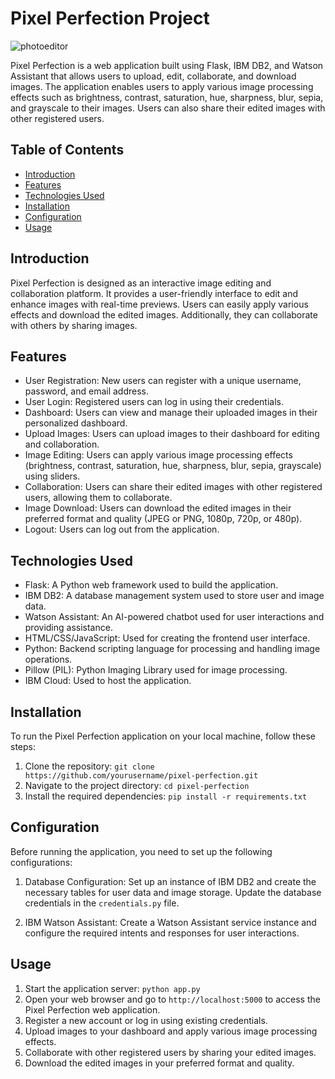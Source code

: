 # Pixel Perfection Project

![photoeditor](https://github.com/Akash-Nagarajan-M/Pixel-Perfection/assets/86908101/0c33f9ac-0511-4485-bcb3-7b37db62f1c7)

Pixel Perfection is a web application built using Flask, IBM DB2, and Watson Assistant that allows users to upload, edit, collaborate, and download images. The application enables users to apply various image processing effects such as brightness, contrast, saturation, hue, sharpness, blur, sepia, and grayscale to their images. Users can also share their edited images with other registered users.

## Table of Contents

- [Introduction](#introduction)
- [Features](#features)
- [Technologies Used](#technologies-used)
- [Installation](#installation)
- [Configuration](#configuration)
- [Usage](#usage)

## Introduction

Pixel Perfection is designed as an interactive image editing and collaboration platform. It provides a user-friendly interface to edit and enhance images with real-time previews. Users can easily apply various effects and download the edited images. Additionally, they can collaborate with others by sharing images.

## Features

- User Registration: New users can register with a unique username, password, and email address.
- User Login: Registered users can log in using their credentials.
- Dashboard: Users can view and manage their uploaded images in their personalized dashboard.
- Upload Images: Users can upload images to their dashboard for editing and collaboration.
- Image Editing: Users can apply various image processing effects (brightness, contrast, saturation, hue, sharpness, blur, sepia, grayscale) using sliders.
- Collaboration: Users can share their edited images with other registered users, allowing them to collaborate.
- Image Download: Users can download the edited images in their preferred format and quality (JPEG or PNG, 1080p, 720p, or 480p).
- Logout: Users can log out from the application.

## Technologies Used

- Flask: A Python web framework used to build the application.
- IBM DB2: A database management system used to store user and image data.
- Watson Assistant: An AI-powered chatbot used for user interactions and providing assistance.
- HTML/CSS/JavaScript: Used for creating the frontend user interface.
- Python: Backend scripting language for processing and handling image operations.
- Pillow (PIL): Python Imaging Library used for image processing.
- IBM Cloud: Used to host the application.

## Installation

To run the Pixel Perfection application on your local machine, follow these steps:

1. Clone the repository: `git clone https://github.com/yourusername/pixel-perfection.git`
2. Navigate to the project directory: `cd pixel-perfection`
3. Install the required dependencies: `pip install -r requirements.txt`

## Configuration

Before running the application, you need to set up the following configurations:

1. Database Configuration: Set up an instance of IBM DB2 and create the necessary tables for user data and image storage. Update the database credentials in the `credentials.py` file.

2. IBM Watson Assistant: Create a Watson Assistant service instance and configure the required intents and responses for user interactions.

## Usage

1. Start the application server: `python app.py`
2. Open your web browser and go to `http://localhost:5000` to access the Pixel Perfection web application.
3. Register a new account or log in using existing credentials.
4. Upload images to your dashboard and apply various image processing effects.
5. Collaborate with other registered users by sharing your edited images.
6. Download the edited images in your preferred format and quality.



